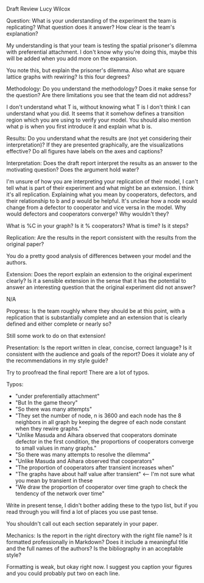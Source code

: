 Draft Review
Lucy Wilcox

Question:  What is your understanding of the experiment the team is replicating?  What question does it answer?  How clear is the team's explanation?

My understanding is that your team is testing the spatial prisoner's dilemma with preferential attachment. I don't know why you're doing this, maybe this will be added when you add more on the expansion.

You note this, but explain the prisoner's dilemma. Also what are square lattice graphs with rewiring? Is this four degrees? 

Methodology: Do you understand the methodology?  Does it make sense for the question?  Are there limitations you see that the team did not address?

I don't understand what T is, without knowing what T is I don't think I can understand what you did. It seems that it somehow defines a transition region which you are using to verify your model. You should also mention what p is when you first introduce it and explain what b is.

Results: Do you understand what the results are (not yet considering their interpretation)?  If they are presented graphically, are the visualizations effective?  Do all figures have labels on the axes and captions?

Interpretation: Does the draft report interpret the results as an answer to the motivating question?  Does the argument hold water?

I'm unsure of how you are interpreting your replication of their model, I can't tell what is part of their experiment and what might be an extension. I think it's all replication. Explaining what you mean by cooperators, defectors, and their relationship to b and p would be helpful. It's unclear how a node would change from a defector to cooperator and vice versa in the model. Why would defectors and cooperators converge? Why wouldn't they?

What is %C in your graph? Is it % cooperators? What is time? Is it steps?

Replication: Are the results in the report consistent with the results from the original paper? 

You do a pretty good analysis of differences between your model and the authors.

Extension: Does the report explain an extension to the original experiment clearly?  Is it a sensible extension in the sense that it has the potential to answer an interesting question that the original experiment did not answer?

N/A 

Progress: Is the team roughly where they should be at this point, with a replication that is substantially complete and an extension that is clearly defined and either complete or nearly so?

Still some work to do on that extension!

Presentation: Is the report written in clear, concise, correct language?  Is it consistent with the audience and goals of the report?  Does it violate any of the recommendations in my style guide?

Try to proofread the final report! There are a lot of typos.

Typos: 
- "under preferentially attachment"
- "But In the game theory"
- "So there was many attempts"
- "They set the number of node, n is 3600 and each node has the 8 neighbors in all graph by keeping the degree of each node constant when they rewire graphs."
- "Unlike Masuda and Aihara observed that cooperators dominate defector in the first condition, the proportions of cooperators converge to small values in many graphs."
- "So there was many attempts to resolve the dilemma"
- "Unlike Masuda and Aihara observed that cooperators"
- "The proportion of cooperators after transient increases when"
- "The graphs have about half value after transient" <-- I'm not sure what you mean by transient in these
- "We draw the proportion of cooperator over time graph to check the tendency of the network over time"

Write in present tense, I didn't bother adding these to the typo list, but if you read through you will find a lot of places you use past tense.

You shouldn't call out each section separately in your paper.

Mechanics: Is the report in the right directory with the right file name?  Is it formatted professionally in Markdown?  Does it include a meaningful title and the full names of the authors?  Is the bibliography in an acceptable style? 

Formatting is weak, but okay right now. I suggest you caption your figures and you could probably put two on each line.

